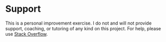 # Support

This is a personal improvement exercise. I do not and will not provide support, coaching, or tutoring 
of any kind on this project. For help, please use [Stack Overflow](https://stackoverflow.com/).

